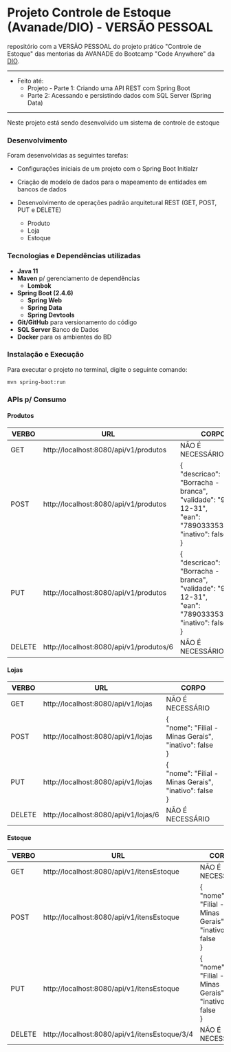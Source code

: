 # Projeto Controle de Estoque (Avanade/DIO) - VERSÃO PESSOAL
repositório com a VERSÃO PESSOAL do projeto prático "Controle de Estoque" das mentorias da AVANADE do Bootcamp "Code Anywhere" da [DIO](https://digitalinnovation.one/).

-----------------

- Feito até:
  - Projeto - Parte 1: Criando uma API REST com Spring Boot
  - Parte 2: Acessando e persistindo dados com SQL Server (Spring Data)

------------

Neste projeto está sendo desenvolvido um sistema de controle de estoque



### Desenvolvimento

Foram desenvolvidas as seguintes tarefas:

* Configurações iniciais de um projeto com o Spring Boot Initialzr 

* Criação de modelo de dados para o mapeamento de entidades em bancos de dados

* Desenvolvimento de operações padrão arquitetural REST (GET, POST, PUT e DELETE)

  * Produto
  * Loja
  * Estoque

  

### Tecnologias e Dependências utilizadas

- **Java 11**
- **Maven** p/ gerenciamento de dependências
  - **Lombok**
- **Spring Boot (2.4.6)**
  - **Spring Web**
  - **Spring Data**
  - **Spring Devtools**
- **Git/GitHub** para versionamento do código
- **SQL Server** Banco de Dados
- **Docker** para os ambientes do BD



### Instalação e Execução

Para executar o projeto no terminal, digite o seguinte comando:

```shell script
mvn spring-boot:run 
```



### APIs p/ Consumo

#### Produtos

| VERBO  | URL                                     | CORPO                                                        |
| ------ | --------------------------------------- | ------------------------------------------------------------ |
| GET    | http://localhost:8080/api/v1/produtos   | NÃO É NECESSÁRIO                                             |
| POST   | http://localhost:8080/api/v1/produtos   | {<br/>    "descricao": "Borracha - branca",<br/>    "validade": "9999-12-31",<br/>    "ean": "7890333534999",<br/>    "inativo": false<br/>} |
| PUT    | http://localhost:8080/api/v1/produtos   | {<br/>    "descricao": "Borracha - branca",<br/>    "validade": "9999-12-31",<br/>    "ean": "7890333534999",<br/>    "inativo": false<br/>} |
| DELETE | http://localhost:8080/api/v1/produtos/6 | NÃO É NECESSÁRIO                                             |

#### Lojas

| VERBO  | URL                                  | CORPO                                                        |
| ------ | ------------------------------------ | ------------------------------------------------------------ |
| GET    | http://localhost:8080/api/v1/lojas   | NÃO É NECESSÁRIO                                             |
| POST   | http://localhost:8080/api/v1/lojas   | {<br/>    "nome": "Filial - Minas Gerais",<br/>    "inativo": false<br/>} |
| PUT    | http://localhost:8080/api/v1/lojas   | {<br/>    "nome": "Filial - Minas Gerais",<br/>    "inativo": false<br/>} |
| DELETE | http://localhost:8080/api/v1/lojas/6 | NÃO É NECESSÁRIO                                             |

#### Estoque

| VERBO  | URL                                           | CORPO                                                        |
| ------ | --------------------------------------------- | ------------------------------------------------------------ |
| GET    | http://localhost:8080/api/v1/itensEstoque     | NÃO É NECESSÁRIO                                             |
| POST   | http://localhost:8080/api/v1/itensEstoque     | {<br/>    "nome": "Filial - Minas Gerais",<br/>    "inativo": false<br/>} |
| PUT    | http://localhost:8080/api/v1/itensEstoque     | {<br/>    "nome": "Filial - Minas Gerais",<br/>    "inativo": false<br/>} |
| DELETE | http://localhost:8080/api/v1/itensEstoque/3/4 | NÃO É NECESSÁRIO                                             |


